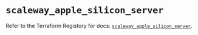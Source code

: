 # `scaleway_apple_silicon_server`

Refer to the Terraform Registory for docs: [`scaleway_apple_silicon_server`](https://registry.terraform.io/providers/scaleway/scaleway/2.18.0/docs/resources/apple_silicon_server).
